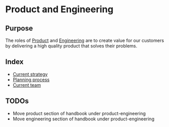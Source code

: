 # Product and Engineering

## Purpose

The roles of [Product](../product/index.md) and [Engineering](../engineering/index.md) are to create value for our customers by delivering a high quality product that solves their problems.

## Index

- [Current strategy](strategy.md)
- [Planning process](planning-process.md)
- [Current team](team.md)

## TODOs

- Move product section of handbook under product-engineering
- Move engineering section of handbook under product-engineering
